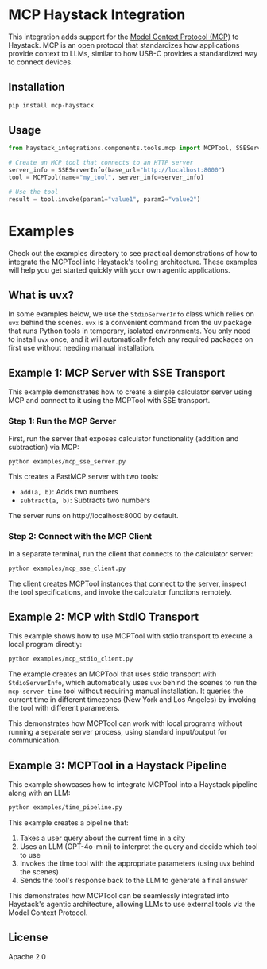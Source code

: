 # MCP Haystack Integration

This integration adds support for the [Model Context Protocol (MCP)](https://modelcontextprotocol.io/introduction) to Haystack. MCP is an open protocol that standardizes how applications provide context to LLMs, similar to how USB-C provides a standardized way to connect devices.

## Installation

```bash
pip install mcp-haystack
```

## Usage

```python
from haystack_integrations.components.tools.mcp import MCPTool, SSEServerInfo

# Create an MCP tool that connects to an HTTP server
server_info = SSEServerInfo(base_url="http://localhost:8000")
tool = MCPTool(name="my_tool", server_info=server_info)

# Use the tool
result = tool.invoke(param1="value1", param2="value2")
```

# Examples

Check out the examples directory to see practical demonstrations of how to integrate the MCPTool into Haystack's tooling architecture. These examples will help you get started quickly with your own agentic applications.

## What is uvx?

In some examples below, we use the `StdioServerInfo` class which relies on `uvx` behind the scenes. `uvx` is a convenient command from the uv package that runs Python tools in temporary, isolated environments. You only need to install `uvx` once, and it will automatically fetch any required packages on first use without needing manual installation.

## Example 1: MCP Server with SSE Transport

This example demonstrates how to create a simple calculator server using MCP and connect to it using the MCPTool with SSE transport.

### Step 1: Run the MCP Server

First, run the server that exposes calculator functionality (addition and subtraction) via MCP:

```bash
python examples/mcp_sse_server.py
```

This creates a FastMCP server with two tools:
- `add(a, b)`: Adds two numbers
- `subtract(a, b)`: Subtracts two numbers

The server runs on http://localhost:8000 by default.

### Step 2: Connect with the MCP Client

In a separate terminal, run the client that connects to the calculator server:

```bash
python examples/mcp_sse_client.py
```

The client creates MCPTool instances that connect to the server, inspect the tool specifications, and invoke the calculator functions remotely.

## Example 2: MCP with StdIO Transport

This example shows how to use MCPTool with stdio transport to execute a local program directly:

```bash
python examples/mcp_stdio_client.py
```

The example creates an MCPTool that uses stdio transport with `StdioServerInfo`, which automatically uses `uvx` behind the scenes to run the `mcp-server-time` tool without requiring manual installation. It queries the current time in different timezones (New York and Los Angeles) by invoking the tool with different parameters.

This demonstrates how MCPTool can work with local programs without running a separate server process, using standard input/output for communication.

## Example 3: MCPTool in a Haystack Pipeline

This example showcases how to integrate MCPTool into a Haystack pipeline along with an LLM:

```bash
python examples/time_pipeline.py
```

This example creates a pipeline that:
1. Takes a user query about the current time in a city
2. Uses an LLM (GPT-4o-mini) to interpret the query and decide which tool to use
3. Invokes the time tool with the appropriate parameters (using `uvx` behind the scenes)
4. Sends the tool's response back to the LLM to generate a final answer

This demonstrates how MCPTool can be seamlessly integrated into Haystack's agentic architecture, allowing LLMs to use external tools via the Model Context Protocol.

## License

Apache 2.0 